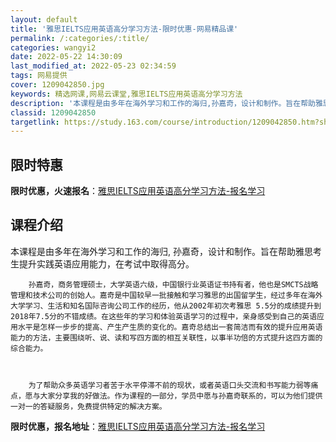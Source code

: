 ```yaml
---
layout: default
title: '雅思IELTS应用英语高分学习方法-限时优惠-网易精品课'
permalink: /:categories/:title/
categories: wangyi2
date: 2022-05-22 14:30:09
last_modified_at: 2022-05-23 02:34:59
tags: 网易提供
cover: 1209042850.jpg
keywords: 精选网课,网易云课堂,雅思IELTS应用英语高分学习方法
description: '本课程是由多年在海外学习和工作的海归,孙嘉奇，设计和制作。旨在帮助雅思考生提升实践英语应用能力，在考试中取得高分。孙嘉奇'
classid: 1209042850
targetlink: https://study.163.com/course/introduction/1209042850.htm?share=1&shareId=1025206652&utm_campaign=share&utm_medium=iphoneShare&utm_source=&utm_u=1025206652
---
```


## 限时特惠

**限时优惠，火速报名**：[雅思IELTS应用英语高分学习方法-报名学习](https://study.163.com/course/introduction/1209042850.htm?share=1&shareId=1025206652&utm_campaign=share&utm_medium=iphoneShare&utm_source=&utm_u=1025206652)

## 课程介绍

本课程是由多年在海外学习和工作的海归, 孙嘉奇，设计和制作。旨在帮助雅思考生提升实践英语应用能力，在考试中取得高分。



        孙嘉奇，商务管理硕士，大学英语六级，中国银行业英语证书持有者，他也是SMCTS战略管理和技术公司的创始人。嘉奇是中国较早一批接触和学习雅思的出国留学生，经过多年在海外大学学习、生活和知名国际咨询公司工作的经历，他从2002年初次考雅思 5.5分的成绩提升到2018年7.5分的不错成绩。在这些年的学习和体验英语学习的过程中，亲身感受到自己的英语应用水平是怎样一步步的提高、产生产生质的变化的。嘉奇总结出一套简洁而有效的提升应用英语能力的方法，主要围绕听、说、读和写四方面的相互关联性，以事半功倍的方式提升这四方面的综合能力。



        为了帮助众多英语学习者苦于水平停滞不前的现状，或者英语口头交流和书写能力弱等痛点，愿与大家分享我的好做法。作为课程的一部分，学员中愿与孙嘉奇联系的，可以为他们提供一对一的答疑服务，免费提供特定的解决方案。

**限时优惠，报名地址**：[雅思IELTS应用英语高分学习方法-报名学习](https://study.163.com/course/introduction/1209042850.htm?share=1&shareId=1025206652&utm_campaign=share&utm_medium=iphoneShare&utm_source=&utm_u=1025206652)

